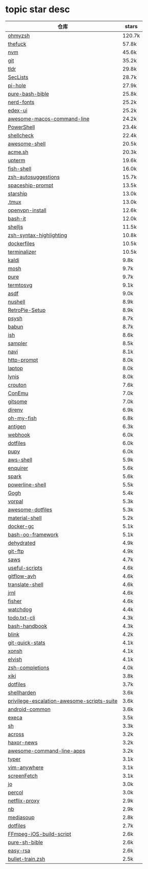 # topic star desc 




|  仓库   | stars  | 
|-----|-------| 
|[ohmyzsh](https://github.com/ohmyzsh/ohmyzsh.git)|120.7k|
|[thefuck](https://github.com/nvbn/thefuck.git)|57.8k|
|[nvm](https://github.com/nvm-sh/nvm.git)|45.6k|
|[git](https://github.com/git/git.git)|35.2k|
|[tldr](https://github.com/tldr-pages/tldr.git)|29.8k|
|[SecLists](https://github.com/danielmiessler/SecLists.git)|28.7k|
|[pi-hole](https://github.com/pi-hole/pi-hole.git)|27.9k|
|[pure-bash-bible](https://github.com/dylanaraps/pure-bash-bible.git)|25.8k|
|[nerd-fonts](https://github.com/ryanoasis/nerd-fonts.git)|25.2k|
|[edex-ui](https://github.com/GitSquared/edex-ui.git)|25.2k|
|[awesome-macos-command-line](https://github.com/herrbischoff/awesome-macos-command-line.git)|24.2k|
|[PowerShell](https://github.com/PowerShell/PowerShell.git)|23.4k|
|[shellcheck](https://github.com/koalaman/shellcheck.git)|22.4k|
|[awesome-shell](https://github.com/alebcay/awesome-shell.git)|20.5k|
|[acme.sh](https://github.com/acmesh-official/acme.sh.git)|20.3k|
|[upterm](https://github.com/railsware/upterm.git)|19.6k|
|[fish-shell](https://github.com/fish-shell/fish-shell.git)|16.0k|
|[zsh-autosuggestions](https://github.com/zsh-users/zsh-autosuggestions.git)|15.7k|
|[spaceship-prompt](https://github.com/denysdovhan/spaceship-prompt.git)|13.5k|
|[starship](https://github.com/starship/starship.git)|13.0k|
|[.tmux](https://github.com/gpakosz/.tmux.git)|13.0k|
|[openvpn-install](https://github.com/Nyr/openvpn-install.git)|12.6k|
|[bash-it](https://github.com/Bash-it/bash-it.git)|12.0k|
|[shelljs](https://github.com/shelljs/shelljs.git)|11.5k|
|[zsh-syntax-highlighting](https://github.com/zsh-users/zsh-syntax-highlighting.git)|10.8k|
|[dockerfiles](https://github.com/jessfraz/dockerfiles.git)|10.5k|
|[terminalizer](https://github.com/faressoft/terminalizer.git)|10.5k|
|[kaldi](https://github.com/kaldi-asr/kaldi.git)|9.8k|
|[mosh](https://github.com/mobile-shell/mosh.git)|9.7k|
|[pure](https://github.com/sindresorhus/pure.git)|9.7k|
|[termtosvg](https://github.com/nbedos/termtosvg.git)|9.1k|
|[asdf](https://github.com/asdf-vm/asdf.git)|9.0k|
|[nushell](https://github.com/nushell/nushell.git)|8.9k|
|[RetroPie-Setup](https://github.com/RetroPie/RetroPie-Setup.git)|8.9k|
|[psysh](https://github.com/bobthecow/psysh.git)|8.7k|
|[babun](https://github.com/babun/babun.git)|8.7k|
|[ish](https://github.com/ish-app/ish.git)|8.6k|
|[sampler](https://github.com/sqshq/sampler.git)|8.5k|
|[navi](https://github.com/denisidoro/navi.git)|8.1k|
|[http-prompt](https://github.com/httpie/http-prompt.git)|8.0k|
|[laptop](https://github.com/thoughtbot/laptop.git)|8.0k|
|[lynis](https://github.com/CISOfy/lynis.git)|8.0k|
|[crouton](https://github.com/dnschneid/crouton.git)|7.6k|
|[ConEmu](https://github.com/Maximus5/ConEmu.git)|7.0k|
|[gitsome](https://github.com/donnemartin/gitsome.git)|7.0k|
|[direnv](https://github.com/direnv/direnv.git)|6.9k|
|[oh-my-fish](https://github.com/oh-my-fish/oh-my-fish.git)|6.8k|
|[antigen](https://github.com/zsh-users/antigen.git)|6.3k|
|[webhook](https://github.com/adnanh/webhook.git)|6.0k|
|[dotfiles](https://github.com/holman/dotfiles.git)|6.0k|
|[pupy](https://github.com/n1nj4sec/pupy.git)|6.0k|
|[aws-shell](https://github.com/awslabs/aws-shell.git)|5.9k|
|[enquirer](https://github.com/enquirer/enquirer.git)|5.6k|
|[spark](https://github.com/holman/spark.git)|5.6k|
|[powerline-shell](https://github.com/b-ryan/powerline-shell.git)|5.5k|
|[Gogh](https://github.com/Mayccoll/Gogh.git)|5.4k|
|[vorpal](https://github.com/dthree/vorpal.git)|5.3k|
|[awesome-dotfiles](https://github.com/webpro/awesome-dotfiles.git)|5.3k|
|[material-shell](https://github.com/material-shell/material-shell.git)|5.2k|
|[docker-gc](https://github.com/spotify/docker-gc.git)|5.1k|
|[bash-oo-framework](https://github.com/niieani/bash-oo-framework.git)|5.1k|
|[dehydrated](https://github.com/dehydrated-io/dehydrated.git)|4.9k|
|[git-ftp](https://github.com/git-ftp/git-ftp.git)|4.9k|
|[saws](https://github.com/donnemartin/saws.git)|4.7k|
|[useful-scripts](https://github.com/oldratlee/useful-scripts.git)|4.6k|
|[gitflow-avh](https://github.com/petervanderdoes/gitflow-avh.git)|4.6k|
|[translate-shell](https://github.com/soimort/translate-shell.git)|4.6k|
|[jrnl](https://github.com/jrnl-org/jrnl.git)|4.6k|
|[fisher](https://github.com/jorgebucaran/fisher.git)|4.6k|
|[watchdog](https://github.com/gorakhargosh/watchdog.git)|4.4k|
|[todo.txt-cli](https://github.com/todotxt/todo.txt-cli.git)|4.3k|
|[bash-handbook](https://github.com/denysdovhan/bash-handbook.git)|4.3k|
|[blink](https://github.com/blinksh/blink.git)|4.2k|
|[git-quick-stats](https://github.com/arzzen/git-quick-stats.git)|4.1k|
|[xonsh](https://github.com/xonsh/xonsh.git)|4.1k|
|[elvish](https://github.com/elves/elvish.git)|4.1k|
|[zsh-completions](https://github.com/zsh-users/zsh-completions.git)|4.0k|
|[xiki](https://github.com/trogdoro/xiki.git)|3.8k|
|[dotfiles](https://github.com/paulirish/dotfiles.git)|3.7k|
|[shellharden](https://github.com/anordal/shellharden.git)|3.6k|
|[privilege-escalation-awesome-scripts-suite](https://github.com/carlospolop/privilege-escalation-awesome-scripts-suite.git)|3.6k|
|[android-common](https://github.com/litesuits/android-common.git)|3.6k|
|[execa](https://github.com/sindresorhus/execa.git)|3.5k|
|[sh](https://github.com/mvdan/sh.git)|3.3k|
|[across](https://github.com/teddysun/across.git)|3.2k|
|[haxor-news](https://github.com/donnemartin/haxor-news.git)|3.2k|
|[awesome-command-line-apps](https://github.com/herrbischoff/awesome-command-line-apps.git)|3.2k|
|[typer](https://github.com/tiangolo/typer.git)|3.1k|
|[vim-anywhere](https://github.com/cknadler/vim-anywhere.git)|3.1k|
|[screenFetch](https://github.com/KittyKatt/screenFetch.git)|3.1k|
|[jo](https://github.com/jpmens/jo.git)|3.0k|
|[percol](https://github.com/mooz/percol.git)|3.0k|
|[netflix-proxy](https://github.com/ab77/netflix-proxy.git)|2.9k|
|[nb](https://github.com/xwmx/nb.git)|2.9k|
|[mediasoup](https://github.com/versatica/mediasoup.git)|2.8k|
|[dotfiles](https://github.com/jessfraz/dotfiles.git)|2.7k|
|[FFmpeg-iOS-build-script](https://github.com/kewlbear/FFmpeg-iOS-build-script.git)|2.6k|
|[pure-sh-bible](https://github.com/dylanaraps/pure-sh-bible.git)|2.6k|
|[easy-rsa](https://github.com/OpenVPN/easy-rsa.git)|2.6k|
|[bullet-train.zsh](https://github.com/caiogondim/bullet-train.zsh.git)|2.5k|
